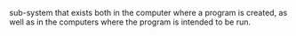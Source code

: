 sub-system that exists both in the computer where a program is created, as well as in the computers where the program is intended to be run.